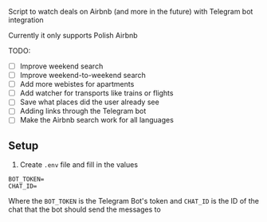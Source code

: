 Script to watch deals on Airbnb (and more in the future) with Telegram bot integration

Currently it only supports Polish Airbnb

TODO: 
- [ ] Improve weekend search
- [ ] Improve weekend-to-weekend search
- [ ] Add more webistes for apartments
- [ ] Add watcher for transports like trains or flights
- [ ] Save what places did the user already see
- [ ] Adding links through the Telegram bot
- [ ] Make the Airbnb search work for all languages

## Setup
1. Create `.env` file and fill in the values
```
BOT_TOKEN=
CHAT_ID=
```

Where the `BOT_TOKEN` is the Telegram Bot's token and `CHAT_ID` is the ID of the chat that the bot should send the messages to
